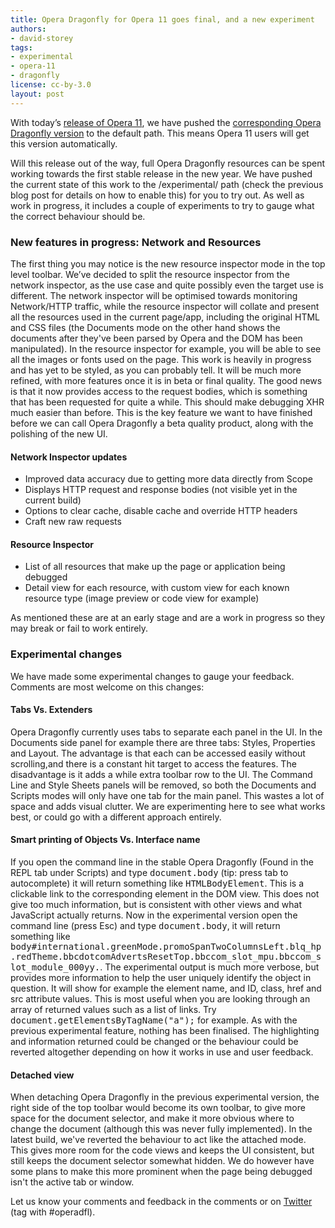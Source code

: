 ```yaml
---
title: Opera Dragonfly for Opera 11 goes final, and a new experiment
authors:
- david-storey
tags:
- experimental
- opera-11
- dragonfly
license: cc-by-3.0
layout: post
---
```


<p>With today’s <a href="http://www.opera.com/browser/">release of Opera 11</a>, we have pushed the <a href="http://my.opera.com/dragonfly/blog/2010/12/03/getting-opera-dragonfly-ready-for-opera-11">corresponding Opera Dragonfly version</a> to the default path. This means Opera 11 users will get this version automatically.</p>

<p>Will this release out of the way, full Opera Dragonfly resources can be spent working towards the first stable release in the new year. We have pushed the current state of this work to the /experimental/ path (check the previous blog post for details on how to enable this) for you to try out. As well as work in progress, it includes a couple of experiments to try to gauge what the correct behaviour should be.</p>

<h3>New features in progress: Network and Resources</h3>

<p>The first thing you may notice is the new resource inspector mode in the top level toolbar. We’ve decided to split the resource inspector from the network inspector, as the use case and quite possibly even the target use is different. The network inspector will be optimised towards monitoring Network/HTTP traffic, while the resource inspector will collate and present all the resources used in the current page/app, including the original HTML and CSS files (the Documents mode on the other hand shows the documents after they&#39;ve been parsed by Opera and the DOM has been manipulated). In the resource inspector for example, you will be able to see all the images or fonts used on the page. This work is heavily in progress and has yet to be styled, as you can probably tell. It will be much more refined, with more features once it is in beta or final quality. The good news is that it now provides access to the request bodies, which is something that has been requested for quite a while. This should make debugging XHR much easier than before. This is the key feature we want to have finished before we can call Opera Dragonfly a beta quality product, along with the polishing of the new UI.</p>

<h4>Network Inspector updates</h4>

<ul>
    <li>Improved data accuracy due to getting more data directly from Scope</li>
    <li>Displays HTTP request and response bodies (not visible yet in the current build) </li>
    <li>Options to clear cache, disable cache and override HTTP headers</li>
    <li>Craft new raw requests</li>
</ul>

<h4>Resource Inspector</h4>

<ul>
    <li>List of all resources that make up the page or application being debugged</li>
    <li>Detail view for each resource, with custom view for each known resource type (image preview or code view for example)</li>
</ul>

<p>As mentioned these are at an early stage and are a work in progress so they may break or fail to work entirely.</p>
<h3>Experimental changes</h3>

<p>We have made some experimental changes to gauge your feedback. Comments are most welcome on this changes:</p>

<h4>Tabs Vs. Extenders</h4>

<p>Opera Dragonfly currently uses tabs to separate each panel in the UI. In the Documents side panel for example there are three tabs: Styles, Properties and Layout. The advantage is that each can be accessed easily without scrolling,and there is a constant hit target to access the features. The disadvantage is it adds a while extra toolbar row to the UI. The Command Line and Style Sheets panels will be removed, so both the Documents and Scripts modes will only have one tab for the main panel. This wastes a lot of space and adds visual clutter. We are experimenting here to see what works best, or could go with a different approach entirely.</p>

<h4>Smart printing of Objects Vs. Interface name</h4>

<p>If you open the command line in the stable Opera Dragonfly (Found in the REPL tab under Scripts) and type <kbd>document.body</kbd> (tip: press tab to autocomplete) it will return something like <samp>HTMLBodyElement</samp>. This is a clickable link to the corresponding element in the DOM view. This does not give too much information, but is consistent with other views and what JavaScript actually returns. Now in the experimental version open the command line (press Esc) and type <kbd>document.body</kbd>, it will return something like <samp>body#international.greenMode.promoSpanTwoColumnsLeft.blq_hp.redTheme.bbcdotcomAdvertsResetTop.bbccom_slot_mpu.bbccom_slot_module_000yy.</samp>. The experimental output is much more verbose, but provides more information to help the user uniquely identify the object in question. It will show for example the element name, and ID, class, href and src attribute values. This is most useful when you are looking through an array of returned values such as a list of links. Try <kbd>document.getElementsByTagName(&quot;a&quot;);</kbd> for example. As with the previous experimental feature, nothing has been finalised. The highlighting and information returned could be changed or the behaviour could be reverted altogether depending on how it works in use and user feedback.</p>

<h4>Detached view</h4>

<p>When detaching Opera Dragonfly in the previous experimental version, the right side of the top toolbar would become its own toolbar, to give more space for the document selector, and make it more obvious where to change the document (although this was never fully implemented). In the latest build, we&#39;ve reverted the behaviour to act like the attached mode. This gives more room for the code views and keeps the UI consistent, but still keeps the document selector somewhat hidden. We do however have some plans to make this more prominent when the page being debugged isn&#39;t the active tab or window.</p>

<p>Let us know your comments and feedback in the comments or on <a href="http://www.twitter.com/">Twitter</a> (tag with #operadfl).</p>
